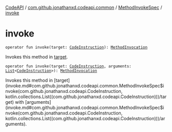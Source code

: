 [CodeAPI](../../index.md) / [com.github.jonathanxd.codeapi.common](../index.md) / [MethodInvokeSpec](index.md) / [invoke](.)

# invoke

`operator fun invoke(target: `[`CodeInstruction`](../../com.github.jonathanxd.codeapi/-code-instruction.md)`): `[`MethodInvocation`](../../com.github.jonathanxd.codeapi.base/-method-invocation/index.md)

Invokes this method in [target](invoke.md#com.github.jonathanxd.codeapi.common.MethodInvokeSpec$invoke(com.github.jonathanxd.codeapi.CodeInstruction)/target).

`operator fun invoke(target: `[`CodeInstruction`](../../com.github.jonathanxd.codeapi/-code-instruction.md)`, arguments: `[`List`](https://kotlinlang.org/api/latest/jvm/stdlib/kotlin.collections/-list/index.html)`<`[`CodeInstruction`](../../com.github.jonathanxd.codeapi/-code-instruction.md)`>): `[`MethodInvocation`](../../com.github.jonathanxd.codeapi.base/-method-invocation/index.md)

Invokes this method in [target](invoke.md#com.github.jonathanxd.codeapi.common.MethodInvokeSpec$invoke(com.github.jonathanxd.codeapi.CodeInstruction, kotlin.collections.List((com.github.jonathanxd.codeapi.CodeInstruction)))/target) with [arguments](invoke.md#com.github.jonathanxd.codeapi.common.MethodInvokeSpec$invoke(com.github.jonathanxd.codeapi.CodeInstruction, kotlin.collections.List((com.github.jonathanxd.codeapi.CodeInstruction)))/arguments).

